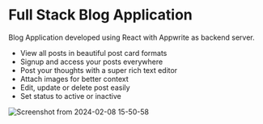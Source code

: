 # Full Stack Blog Application
Blog Application developed using React with Appwrite as backend server.
- View all posts in beautiful post card formats
- Signup and access your posts everywhere
- Post your thoughts with a super rich text editor
- Attach images for better context
- Edit, update or delete post easily
- Set status to active or inactive



![Screenshot from 2024-02-08 15-50-58](https://github.com/anonlegionoke/react/assets/127176580/0d998620-2961-4a75-bf3b-1fe649c86915)
